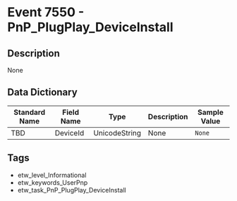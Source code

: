 # Event 7550 - PnP_PlugPlay_DeviceInstall

## Description
None

## Data Dictionary
|Standard Name|Field Name|Type|Description|Sample Value|
|---|---|---|---|---|
|TBD|DeviceId|UnicodeString|None|`None`|

## Tags
* etw_level_Informational
* etw_keywords_UserPnp
* etw_task_PnP_PlugPlay_DeviceInstall
